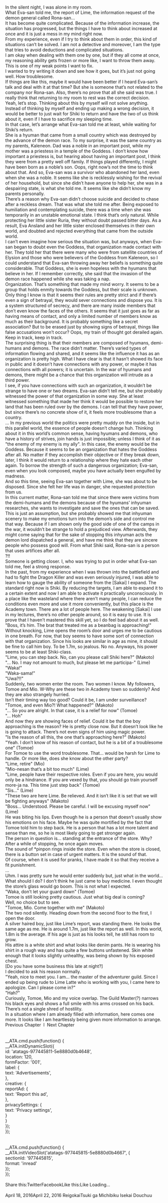 <br/>
In the silent night, I was alone in my room.<br/>
What Eva-san told me, the report of Lime, the information request of the demon general called Rona-san…<br/>
It has become quite complicated. Because of the information increase, the situation has progressed, but the things I have to think about increased at once and it is just a mess in my mind right now.<br/>
From my experience, even if I try to think about them in order, this kind of situations can’t be solved. I am not a detective and moreover, I am the type that tries to avoid deductions and complicated situations.<br/>
I am okay when dealing with them one by one, but if they all come at once, my reasoning ability gets frozen or more like, I want to throw them away. This is one of my weak points I want to fix.<br/>
I wanted to try writing it down and see how it goes, but it’s just not going well. How troublesome.<br/>
If things are like this, maybe it would have been better if I heard Eva-san’s talk and deal with it at that time? But she is someone that’s not related to the company nor Rona-san. Also, there’s no prove that all she said was true. I really think that returning to my room to rest was the correct decision.<br/>
Yeah, let’s stop. Thinking about this by myself will not solve anything. Instead of thinking by myself and ending up making a wrong decision, it would be better to just wait for Shiki to return and have the two of us think about it, even if I have to sacrifice my sleeping time.<br/>
In that case, let’s arrange what Eva-san told me at least, while waiting for Shiki’s return.<br/>
She is a hyuman that came from a small country which was destroyed by the advance of the demon race. To my surprise, it was the same country as my parents, Kaleneon. Dad was a noble in an important post, while my mother was a priestess in a temple of the Goddess. I don’t know how important a priestess is, but hearing about having an important post, I think they were from a pretty well off family. If things played differently, I might have been born as a noble’s son. Oops, right now’s not the time to think about that. And so, Eva-san was a survivor who abandoned her land, even when she was a noble. It seems like she is recklessly wishing for the revival of her household, but since she didn’t have anyone to help her, she was in a despairing state, is what she told me. It seems like she didn’t know my parents personally.<br/>
There’s a reason why Eva-san didn’t choose suicide and decided to chase after a reckless dream. That was what she told me after. Being exposed to humiliation and contemplating suicide, there was a time when she was temporarily in an unstable emotional state. I think that’s only natural. While protecting her little sister Ruria, they without doubt passed bitter days. As a result, Eva Ansland and her little sister enclosed themselves in their own world, and doubted and rejected everything that came from the outside world.<br/>
I can’t even imagine how serious the situation was, but anyways, when Eva-san began to doubt even the Goddess, that organization made contact with her. They told her that there were many who were from satellite countries of Elysion and those who were believers of the Goddess from Kaleneon, so I could understand that Eva-san throwing away her beliefs is something quite considerable. That Goddess, she is even hopeless with the hyumans that believe in her. If I remember correctly, she said that the invasion of the demon race happened while she was taking a nap.<br/>
Organization. That’s something that made my mind worry. It seems to be a group that holds enmity towards the Goddess, but their scale is unknown. Only thing I know is that it seems their rules are pretty strict and if there’s even a sign of betrayal, they would sever connections and dispose you. It is a system structured of secrecy, and there are many inside members that don’t even know the faces of the others. It seems that it just goes as far as having means of contact, and only a limited number of members know as much as their background. It is probably something like a secret association? But to be erased just by showing signs of betrayal, things like false accusations won’t occur? Oops, my train of thought got derailed again. Keep in track, keep in track.<br/>
The surprising thing is that their members are composed of hyumans, demi-humans and demons. The race didn’t matter. There’s varied types of information flowing and shared, and it seems like the influence it has as an organization is pretty high. What I have clear is that it hasn’t showed its face in public and it doesn’t have connections with any power, or maybe it has connections with all powers; it is uncertain. In the war of hyumans and demons, there might be a chance that this organization will intrude as a third power.<br/>
I see, if you have connections with such an organization, it wouldn’t be strange to have one or two dreams. Eva-san didn’t tell me, but she probably witnessed the power of that organization in some way. She at least witnessed something that made her think it would be possible to restore her land that has been ruled over by the demons. I can tell that they have power, but since there’s no concrete show of it, it feels more troublesome than a country.<br/>
… In my previous world the politics were pretty muddy on the inside, but in this parallel world, the essence of people doesn’t change huh. Thinking about it in this world’s common sense, having hyumans and demons, who have a history of strives, join hands is just impossible; unless I think of it as "the enemy of my enemy is my ally". In this case, the enemy would be the Goddess. Because it seems to be an organization that hates the Goddess after all. No matter if they accomplish their objective or if they break down, later, I think it would return to a relationship where they hate each other again. To borrow the strength of such a dangerous organization; Eva-san, even when you look composed, maybe you have actually been engulfed by madness.<br/>
And so this time, seeing Eva-san together with Lime, she was about to be disposed. Since she felt her life was in danger, she requested protection from us.<br/>
In this current matter, Rona-san told me that since there were victims from the demi-humans and the demons because of the hyumans’ inhyuman researches, she wants to investigate and save the ones that can be saved. This is just an assumption, but she probably showed me that inhyuman scenery to make my emotions turn into the demon’s side and control me that way. Because if I am shown only the good side of one of the camps in the war, it wouldn’t be strange to hold a prejudiced view. Afterwards, they might come saying that for the sake of stopping this inhyuman acts the demon lord dispatched a general, and have me think that they are sincere people who possess good will. From what Shiki said, Rona-san is a person that uses artifices after all.<br/>
?!!<br/>
Someone is getting closer. I, who was trying to put in order what Eva-san told me, feel a strong response.<br/>
In the past, from my experience when I was thrown into the battlefield and had to fight the Dragon Killer and was even seriously injured, I was able to learn how to gauge the ability of someone from the [Sakai] I expand. The standard right now is Shiki. By reducing the targets, I am able to expand it to a certain extent and now I am able to activate it practically unconsciously. In a place like the wasteland where there aren’t many people, I can reduce the conditions even more and use it more conveniently, but this place is the Academy town. There are a lot of people here. The weakening [Sakai] I use in my lectures, there’s no other people around, so it is easy to use. It is prove that I haven’t mastered this skill yet, so I do feel bad about it as well.<br/>
"Boss, it’s him. The brat that treated me as a beanbag is approaching!"<br/>
Without knocking, Lime opens the room’s door and urges me to be cautious in one breath. For now, that boy seems to have some sort of connection with that organization. Since his looks are similar in age as mine, it should be fine to call him boy. To be 1.7m, so jealous. No no. Anyways, his power seems to be at least Shiki-class.<br/>
"Lime, you can step back. No, can you please call Shiki here?" (Makoto) <Wait, how can he talk with Lime?><br/>
"… No. I may not amount to much, but please let me participa-" (Lime)<br/>
"Waka!"<br/>
"Waka-sama!"<br/>
"Uwa?!!"<br/>
Suddenly, two women enter the room. Two women I know. My followers, Tomoe and Mio. W-Why are these two in Academy town so suddenly? And they are also strangely hurried.<br/>
Isn’t their timing way too good? Could it be, I am under surveillance?<br/>
"Tomoe, and even Mio?! What happened?" (Makoto)<br/>
"… So you are alright. In that case, it is a relief for now" (Tomoe)<br/>
"… Hoh"<br/>
And now they are showing faces of relief. Could it be that the boy approaching is the reason? He is pretty close now. But it doesn’t look like he is going to attack. There’s not even signs of him using magic power.<br/>
"Is the reason of all this, the one that’s approaching here?" (Makoto)<br/>
"Yeah. I don’t know of his reason of contact, but he is a bit of a troublesome one" (Tomoe)<br/>
For Tomoe to use the word troublesome. That… would be harsh for Lime to handle. Or more like, does she know about the other party?<br/>
"Lime, retire" (Mio)<br/>
"Mio-nesan that’s a bit too much" (Lime)<br/>
"Lime, people have their respective roles. Even if you are here, you would only be a hindrance. If you are vexed by that, you should go train yourself more-ja na. This time just step back" (Tomoe)<br/>
"Sis…" (Lime)<br/>
"These two are here Lime. Be relieved. And it isn’t like it is set that we will be fighting anyways" (Makoto)<br/>
"Boss… Understood. Please be careful. I will be excusing myself now" (Lime)<br/>
He was biting his lips. Even though he is a person that doesn’t usually show his emotions on his face. Maybe he was quite mortified by the fact that Tomoe told him to step back. He is a person that has a lot more talent and sense than me, so he is most likely going to get stronger again.<br/>
The person in question is… standing at the entrance of the store. Why?<br/>
After a while of stopping, he once again moves.<br/>
The sound of *pinpon rings inside the store. Even when the store is closed, there is a button set in case of urgent matters. It is the sound of that.<br/>
Of course, when it is used for pranks, I have made it so that they receive a fit punishment.<br/>
…<br/>
Uhm. I was pretty sure he would enter suddenly but, just what in the world…<br/>
What should I do? I don’t think he just came to buy medicine. I even thought the store’s glass would go boom. This is not what I expected.<br/>
"Waka, don’t let your guard down" (Tomoe)<br/>
Tomoe is still looking pretty cautious. Just what big deal is coming?<br/>
Well, no choice but to see.<br/>
"Tomoe, Mio. Come together with me" (Makoto)<br/>
The two nod silently. Heading down from the second floor to the first, I open the door.<br/>
A silver haired boy, just like Lime’s report, was standing there. He looks the same age as me. He is around 1.7m, just like the report as well. In this world, 1.8m is the average. If his age is just as his looks tell, he still has room to grow.<br/>
His attire is a white shirt and what looks like denim pants. He is wearing his shirt in a rough way and has quite a few buttons unfastened. Skin white enough that it looks slightly unhealthy, was being shown by his exposed chest.<br/>
[Do you have some business this late at night?]<br/>
I decided to ask his reason normally.<br/>
"Yeah, nice to meet you. I am… the master of the adventurer guild. Since I ended up being rude to Lime Latte who is working with you, I came here to apologize. Can I please come in?"<br/>
"Hah?"<br/>
Curiously, Tomoe, Mio and my voice overlap. The Guild Master(?) narrows his black eyes and shows a full smile with his arms crossed on his back. There’s not a single shred of hostility.<br/>
In a situation where I am already filled with information, here comes one more. It looks like I am heartlessly being given more information to arrange.<br/>
Previous Chapter  l  Next Chapter<br/>
<br/>
<br/>
				__ATA.cmd.push(function() {<br/>
					__ATA.initDynamicSlot({<br/>
						id: 'atatags-977445811-5e8880d0b4648',<br/>
						location: 120,<br/>
						formFactor: '001',<br/>
						label: {<br/>
							text: 'Advertisements',<br/>
						},<br/>
						creative: {<br/>
							reportAd: {<br/>
								text: 'Report this ad',<br/>
							},<br/>
							privacySettings: {<br/>
								text: 'Privacy settings',<br/>
							}<br/>
						}<br/>
					});<br/>
				});<br/>
			<br/>
<br/>
            __ATA.cmd.push(function() {<br/>
                __ATA.initVideoSlot('atatags-977445815-5e8880d0b4667', {<br/>
                    sectionId: '977445815',<br/>
                    format: 'inread'<br/>
                });<br/>
            });<br/>
        <br/>
Share this:TwitterFacebookLike this:Like Loading... <br/>
<br/>
April 18, 2016April 22, 2016 ReigokaiTsuki ga Michibiku Isekai Douchuu <br/>
<br/>
<br/>
